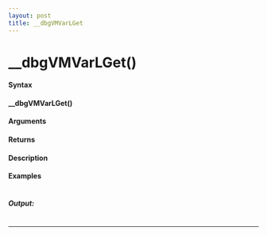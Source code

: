 ```yaml
---
layout: post
title: __dbgVMVarLGet
---
```


# __dbgVMVarLGet()


#### Syntax

#### __dbgVMVarLGet()

#### Arguments

#### Returns

#### Description

#### Examples

```

```

##### Output:

```

```

---